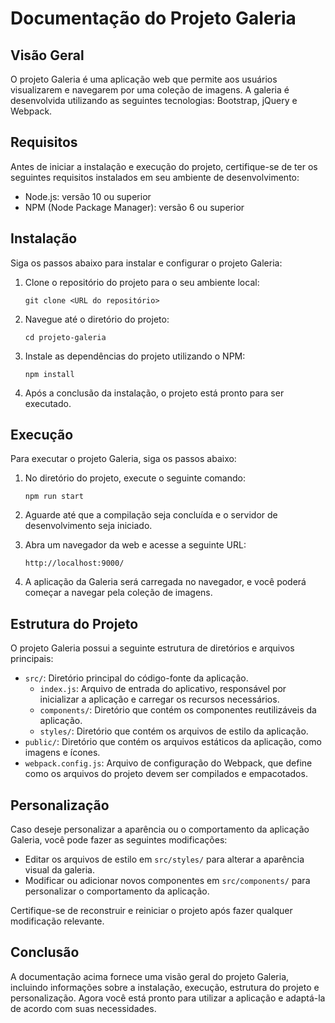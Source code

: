 
# Documentação do Projeto Galeria

## Visão Geral
O projeto Galeria é uma aplicação web que permite aos usuários visualizarem e navegarem por uma coleção de imagens. A galeria é desenvolvida utilizando as seguintes tecnologias: Bootstrap, jQuery e Webpack.

## Requisitos
Antes de iniciar a instalação e execução do projeto, certifique-se de ter os seguintes requisitos instalados em seu ambiente de desenvolvimento:

- Node.js: versão 10 ou superior
- NPM (Node Package Manager): versão 6 ou superior

## Instalação
Siga os passos abaixo para instalar e configurar o projeto Galeria:

1. Clone o repositório do projeto para o seu ambiente local:

   ```shell
   git clone <URL do repositório>
   ```

2. Navegue até o diretório do projeto:

   ```shell
   cd projeto-galeria
   ```

3. Instale as dependências do projeto utilizando o NPM:

   ```shell
   npm install
   ```

4. Após a conclusão da instalação, o projeto está pronto para ser executado.

## Execução
Para executar o projeto Galeria, siga os passos abaixo:

1. No diretório do projeto, execute o seguinte comando:

   ```shell
   npm run start
   ```

2. Aguarde até que a compilação seja concluída e o servidor de desenvolvimento seja iniciado.

3. Abra um navegador da web e acesse a seguinte URL:

   ```
   http://localhost:9000/
   ```

4. A aplicação da Galeria será carregada no navegador, e você poderá começar a navegar pela coleção de imagens.

## Estrutura do Projeto
O projeto Galeria possui a seguinte estrutura de diretórios e arquivos principais:

- `src/`: Diretório principal do código-fonte da aplicação.
  - `index.js`: Arquivo de entrada do aplicativo, responsável por inicializar a aplicação e carregar os recursos necessários.
  - `components/`: Diretório que contém os componentes reutilizáveis da aplicação.
  - `styles/`: Diretório que contém os arquivos de estilo da aplicação.
- `public/`: Diretório que contém os arquivos estáticos da aplicação, como imagens e ícones.
- `webpack.config.js`: Arquivo de configuração do Webpack, que define como os arquivos do projeto devem ser compilados e empacotados.

## Personalização
Caso deseje personalizar a aparência ou o comportamento da aplicação Galeria, você pode fazer as seguintes modificações:

- Editar os arquivos de estilo em `src/styles/` para alterar a aparência visual da galeria.
- Modificar ou adicionar novos componentes em `src/components/` para personalizar o comportamento da aplicação.

Certifique-se de reconstruir e reiniciar o projeto após fazer qualquer modificação relevante.

## Conclusão
A documentação acima fornece uma visão geral do projeto Galeria, incluindo informações sobre a instalação, execução, estrutura do projeto e personalização. Agora você está pronto para utilizar a aplicação e adaptá-la de acordo com suas necessidades.
